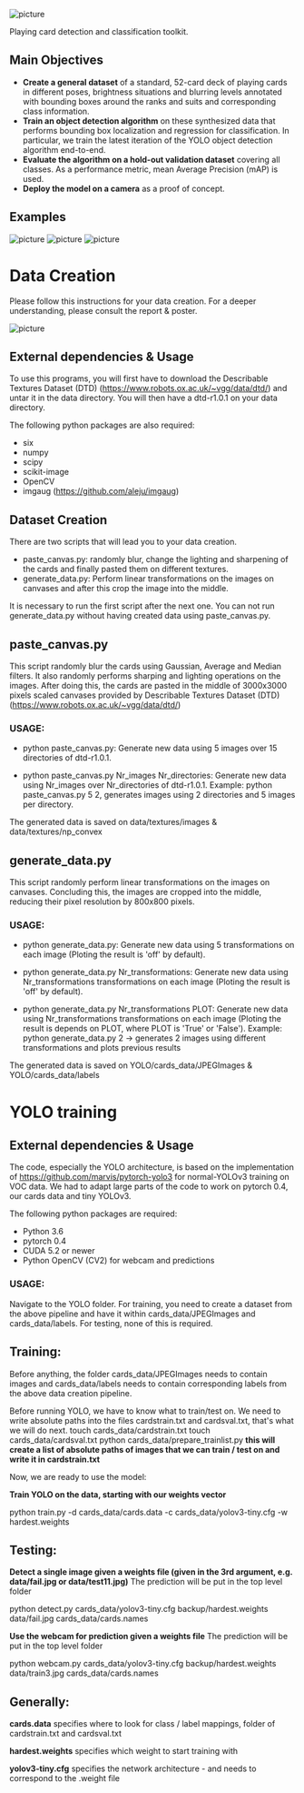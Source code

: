 ![picture](poster/figures/playcdc.png)

Playing card detection and classification toolkit.

## Main Objectives

- **Create a general dataset** of a standard, 52-card deck of playing cards  in different poses, brightness situations and blurring levels annotated with bounding boxes around the ranks and suits and corresponding class information.
- **Train an object detection algorithm** on these synthesized data that performs bounding box localization and regression for classification. In particular, we train  the latest iteration of the YOLO object detection algorithm end-to-end.
- **Evaluate the algorithm on a hold-out validation dataset** covering all classes. As a performance metric, mean Average Precision (mAP) is used.
- **Deploy the model on a camera** as a proof of concept.

## Examples
![picture](report/images/success2.jpg)
![picture](report/images/predictions.jpg)
![picture](report/images/success3.jpg)

# Data Creation
Please follow this instructions for your data creation.
For a deeper understanding, please consult the report & poster.

![picture](poster/figures/data_creation.jpg)

## External dependencies & Usage
To use this programs, you will first have to download the 
Describable Textures Dataset (DTD) (https://www.robots.ox.ac.uk/~vgg/data/dtd/) and 
untar it in the data directory.
You will then have a dtd-r1.0.1 on your data directory.

The following python packages are also required:
- six
- numpy
- scipy
- scikit-image 
- OpenCV
- imgaug (https://github.com/aleju/imgaug)

## Dataset Creation
There are two scripts that will lead you to your data creation.

- paste_canvas.py: randomly blur, change the lighting and sharpening of the cards and 
  finally pasted them on different textures.
- generate_data.py: Perform linear transformations on the images on canvases and after this
  crop the image into the middle.

It is necessary to run the first script after the next one.
You can not run generate_data.py without having created data using paste_canvas.py.

## paste_canvas.py
This script randomly blur the cards using Gaussian, Average and Median filters.
It also randomly performs sharping and lighting operations on the images. 
After doing this, the cards are pasted in the middle of 3000x3000 pixels scaled canvases provided by 
Describable Textures Dataset (DTD) (https://www.robots.ox.ac.uk/~vgg/data/dtd/)

### USAGE:

- python paste_canvas.py:  Generate new data using 5 images over 15 directories of dtd-r1.0.1.

- python paste_canvas.py Nr_images Nr_directories:  Generate new data using Nr_images over Nr_directories of dtd-r1.0.1. 
Example: python paste_canvas.py 5 2, generates images using 2 directories and 5 images per directory.

The generated data is saved on data/textures/images & data/textures/np_convex

## generate_data.py
This script randomly perform linear transformations on the images on canvases.
Concluding this, the images are cropped into the middle, reducing their pixel resolution by 800x800 pixels.

### USAGE:

- python generate_data.py: Generate new data using 5 transformations on each image (Ploting the result is 'off' by default).

- python generate_data.py Nr_transformations: Generate new data using Nr_transformations transformations on each image (Ploting the result is 'off' by default). 

- python generate_data.py Nr_transformations PLOT: Generate new data using Nr_transformations transformations on each image (Ploting the result is depends on PLOT, where PLOT is 'True' or 'False'). 
Example: python generate_data.py 2 -> generates 2 images using different transformations and plots previous results

The generated data is saved on YOLO/cards_data/JPEGImages & YOLO/cards_data/labels

# YOLO training

## External dependencies & Usage

The code, especially the YOLO architecture, is based on the implementation of https://github.com/marvis/pytorch-yolo3 for normal-YOLOv3 training on VOC data. We had to adapt large parts of the code to work on pytorch 0.4, our cards data and tiny YOLOv3.

The following python packages are required:
- Python 3.6
- pytorch 0.4
- CUDA 5.2 or newer
- Python OpenCV (CV2) for webcam and predictions
### USAGE:
Navigate to the YOLO folder.
For training, you need to create a dataset from the above pipeline and have it within cards_data/JPEGImages and cards_data/labels. For testing, none of this is required.

## Training:
Before anything, the folder cards_data/JPEGImages needs to contain images and cards_data/labels needs to contain corresponding labels from the above data creation pipeline.

Before running YOLO, we have to know what to train/test on. We need to write absolute paths into the files cardstrain.txt and cardsval.txt, that's what we will do next.
touch cards_data/cardstrain.txt
touch cards_data/cardsval.txt 
python cards_data/prepare_trainlist.py  **this will create a list of absolute paths of images that we can train / test on and write it in cardstrain.txt**

Now, we are ready to use the model:

**Train YOLO on the data, starting with our weights vector**

python train.py -d cards_data/cards.data -c cards_data/yolov3-tiny.cfg -w hardest.weights

## Testing:
**Detect a single image given a weights file (given in the 3rd argument, e.g. data/fail.jpg or data/test11.jpg)** The prediction will be put in the top level folder

python detect.py cards_data/yolov3-tiny.cfg backup/hardest.weights data/fail.jpg cards_data/cards.names

**Use the webcam for prediction given a weights file** The prediction will be put in the top level folder

python webcam.py cards_data/yolov3-tiny.cfg backup/hardest.weights data/train3.jpg cards_data/cards.names

## Generally:

**cards.data** specifies where to look for class / label mappings, folder of cardstrain.txt and cardsval.txt

**hardest.weights** specifies which weight to start training with

**yolov3-tiny.cfg** specifies the network architecture - and needs to correspond to the .weight file
